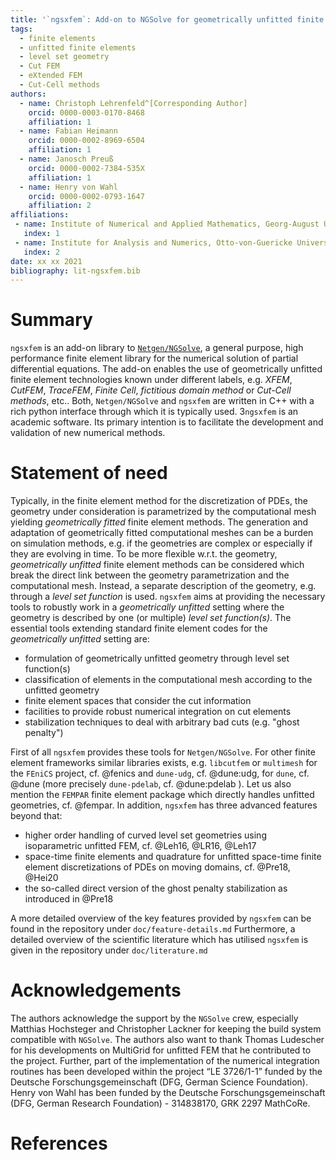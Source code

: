 ```yaml
---
title: '`ngsxfem`: Add-on to NGSolve for geometrically unfitted finite element discretizations'
tags:
  - finite elements
  - unfitted finite elements
  - level set geometry
  - Cut FEM
  - eXtended FEM
  - Cut-Cell methods
authors:
  - name: Christoph Lehrenfeld^[Corresponding Author]
    orcid: 0000-0003-0170-8468
    affiliation: 1
  - name: Fabian Heimann
    orcid: 0000-0002-8969-6504
    affiliation: 1
  - name: Janosch Preuß
    orcid: 0000-0002-7384-535X
    affiliation: 1
  - name: Henry von Wahl
    orcid: 0000-0002-0793-1647
    affiliation: 2
affiliations:
 - name: Institute of Numerical and Applied Mathematics, Georg-August Universität Göttingen
   index: 1
 - name: Institute for Analysis and Numerics, Otto-von-Guericke Universität, Magdeburg
   index: 2
date: xx xx 2021
bibliography: lit-ngsxfem.bib
---
```


# Summary
`ngsxfem` is an add-on library to [`Netgen/NGSolve`](www.ngsolve.org), a general purpose, high performance finite element library for the numerical solution of partial differential equations. The add-on enables the use of geometrically unfitted finite element technologies known under different labels, e.g. *XFEM*, *CutFEM*, *TraceFEM*, *Finite Cell*, *fictitious domain method* or *Cut-Cell methods*, etc.. Both, `Netgen/NGSolve` and `ngsxfem` are written in C++ with a rich python interface through which it is typically used. 3`ngsxfem` is an academic software. Its primary intention is to facilitate the development and validation of new numerical methods.

# Statement of need
Typically, in the finite element method for the discretization of PDEs, the geometry under consideration is parametrized by the computational mesh yielding *geometrically fitted* finite element methods. The generation and adaptation of geometrically fitted computational meshes can be a burden on simulation methods, e.g. if the geometries are complex or especially if they are evolving in time. To be more flexible w.r.t. the geometry, *geometrically unfitted* finite element methods can be considered which break the direct link between the geometry parametrization and the computational mesh. Instead, a separate description of the geometry, e.g. through a *level set function* is used. `ngsxfem` aims at providing the necessary tools to robustly work in a *geometrically unfitted* setting where the geometry is described by one (or multiple) *level set function(s)*. The essential tools extending standard finite element codes for the *geometrically unfitted* setting are:

* formulation of geometrically unfitted geometry through level set function(s)
* classification of elements in the computational mesh according to the unfitted geometry
* finite element spaces that consider the cut information 
* facilities to provide robust numerical integration on cut elements 
* stabilization techniques to deal with arbitrary bad cuts (e.g. "ghost penalty")

First of all `ngsxfem` provides these tools for `Netgen/NGSolve`. For other finite element frameworks similar libraries exists, e.g. `libcutfem` or `multimesh` for the `FEniCS` project, cf. @fenics and `dune-udg`, cf. @dune:udg, for `dune`, cf. @dune (more precisely `dune-pdelab`, cf. @dune:pdelab ). Let us also mention the `FEMPAR` finite element package which directly handles unfitted geometries, cf.  @fempar. In addition, `ngsxfem` has three advanced features beyond that:

* higher order handling of curved level set geometries using isoparametric unfitted FEM, cf. @Leh16, @LR16, @Leh17
* space-time finite elements and quadrature for unfitted space-time finite element discretizations of PDEs on moving domains, cf. @Pre18, @Hei20
* the so-called direct version of the ghost penalty stabilization as introduced in @Pre18

A more detailed overview of the key features provided by `ngsxfem` can be found in the repository under `doc/feature-details.md` Furthermore, a detailed overview of the scientific literature which has utilised `ngsxfem` is given in the repository under `doc/literature.md`


# Acknowledgements
The authors acknowledge the support by the `NGSolve` crew, especially Matthias Hochsteger and Christopher Lackner for keeping the build system compatible with `NGSolve`. The authors also want to thank Thomas Ludescher for his developments on MultiGrid for unfitted FEM that he contributed to the project. Further, part of the implementation of the numerical integration routines has been developed within the project “LE 3726/1-1” funded by the Deutsche Forschungsgemeinschaft (DFG, German Science Foundation). Henry von Wahl has been funded by the Deutsche Forschungsgemeinschaft (DFG, German Research Foundation) - 314838170, GRK 2297 MathCoRe.

# References
